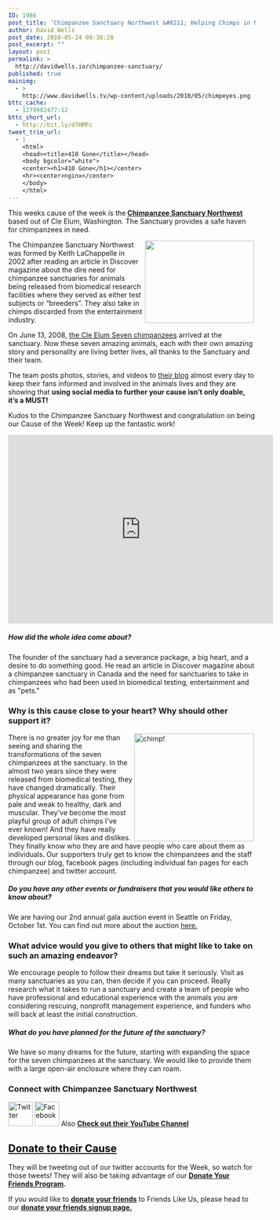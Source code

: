 ```yaml
---
ID: 1986
post_title: 'Chimpanzee Sanctuary Northwest &#8211; Helping Chimps in Need'
author: David Wells
post_date: 2010-05-24 08:30:28
post_excerpt: ""
layout: post
permalink: >
  http://davidwells.io/chimpanzee-sanctuary/
published: true
mainimg:
  - >
    http://www.davidwells.tv/wp-content/uploads/2010/05/chimpeyes.png
bttc_cache:
  - 1279902477:12
bttc_short_url:
  - http://bit.ly/d7HMFc
tweet_trim_url:
  - |
    <html>
    <head><title>410 Gone</title></head>
    <body bgcolor="white">
    <center><h1>410 Gone</h1></center>
    <hr><center>nginx</center>
    </body>
    </html>
---
```

This weeks cause of the week is the<strong> </strong><a href="http://www.chimpsanctuarynw.org/"><strong>Chimpanzee Sanctuary Northwest</strong></a> based out of Cle Elum, Washington. The Sanctuary provides a safe haven for chimpanzees in need.

<a href="http://www.davidwells.tv/wp-content/uploads/2010/05/Keith1.jpg"><img style="display: inline; margin-left: 3px; margin-right: 3px;" title=" " src="http://www.davidwells.tv/wp-content/uploads/2010/05/Keith_thumb1.jpg" border="0" alt="" width="222" height="168" align="right" /></a>The Chimpanzee Sanctuary Northwest was formed by Keith LaChappelle in 2002 after reading an article in Discover magazine about the dire need for chimpanzee sanctuaries for animals being released from biomedical research facilities where they served as either test subjects or “breeders”. They also take in chimps discarded from the entertainment industry.

On June 13, 2008, <a href="http://www.chimpsanctuarynw.org/the_chimpanzees/">the Cle Elum Seven chimpanzees</a> arrived at the sanctuary. Now these seven amazing animals, each with their own amazing story and personality are living better lives, all thanks to the Sanctuary and their team.

The team posts photos, stories, and videos to <a href="http://www.chimpsanctuarynw.org/blog/">their blog</a> almost every day to keep their fans informed and involved in the animals lives and they are showing that <strong>using social media to further your cause isn’t only doable, it’s a MUST!</strong>

Kudos to the Chimpanzee Sanctuary Northwest and congratulation on being our Cause of the Week! Keep up the fantastic work!

<object classid="clsid:d27cdb6e-ae6d-11cf-96b8-444553540000" width="540" height="385" codebase="http://download.macromedia.com/pub/shockwave/cabs/flash/swflash.cab#version=6,0,40,0"><param name="allowFullScreen" value="true" /><param name="allowscriptaccess" value="always" /><param name="src" value="http://www.youtube.com/v/8-wYeCH4n5I&amp;hl=en_US&amp;fs=1&amp;" /><param name="allowfullscreen" value="true" /><embed type="application/x-shockwave-flash" width="540" height="385" src="http://www.youtube.com/v/8-wYeCH4n5I&amp;hl=en_US&amp;fs=1&amp;" allowscriptaccess="always" allowfullscreen="true"></embed></object>
<!--more-->
<h5><strong>How did the whole idea come about?</strong></h5>
The founder of the sanctuary had a severance package, a big heart, and a desire to do something good. He read an article in Discover magazine about a chimpanzee sanctuary in Canada and the need for sanctuaries to take in chimpanzees who had been used in biomedical testing, entertainment and as "pets."
<h3><strong>Why is this cause close to your heart? Why should other support it? </strong></h3>
<a href="http://www.davidwells.tv/wp-content/uploads/2010/05/chimp1.png"><img style="display: inline; margin-left: 3px; margin-right: 3px;" title="chimp!" src="http://www.davidwells.tv/wp-content/uploads/2010/05/chimp_thumb1.png" border="0" alt="chimp!" width="244" height="220" align="right" /></a> There is no greater joy for me than seeing and sharing the transformations of the seven chimpanzees at the sanctuary. In the almost two years since they were released from biomedical testing, they have changed dramatically. Their physical appearance has gone from pale and weak to healthy, dark and muscular. They've become the most playful group of adult chimps I've ever known! And they have really developed personal likes and dislikes. They finally know who they are and have people who care about them as individuals<strong>. </strong>Our supporters truly get to know the chimpanzees and the staff through our blog, facebook pages (including individual fan pages for each chimpanzee) and twitter account.<strong>
</strong>
<h5><strong><strong>Do you have any other events or fundraisers that you would like others to know about? </strong></strong></h5>
We are having our 2nd annual gala auction event in Seattle on Friday, October 1st. You can find out more about the auction <a href="http://www.chimpsanctuarynw.org/events/auction2010">here.</a><strong><strong>
</strong></strong>
<h3><strong><strong><strong>What advice would you give to others that might like to take on such an amazing endeavor? </strong></strong></strong></h3>
We encourage people to follow their dreams but take it seriously. Visit as many sanctuaries as you can, then decide if you can proceed. Really research what it takes to run a sanctuary and create a team of people who have professional and educational experience with the animals you are considering rescuing, nonprofit management experience, and funders who will back at least the initial construction. <strong><strong><strong>
</strong></strong></strong>
<h5><strong><strong><strong><strong>What do you have planned for the future of the sanctuary? </strong></strong></strong></strong></h5>
We have so many dreams for the future, starting with expanding the space for the seven chimpanzees at the sanctuary. We would like to provide them with a large open-air enclosure where they can roam.
<h3>Connect with Chimpanzee Sanctuary Northwest</h3>
<a href="https://twitter.com/ChimpSanctuary"><img title=" " src="http://www.somethingtogive.org/img/twitter.png" alt="Twitter" width="50" height="50" /></a> <a href="http://www.facebook.com/chimpsanctuary"><img title=" " src="http://www.somethingtogive.org/img/facebook.png" alt="Facebook" width="50" height="50" /></a> Also <strong><a href="http://www.youtube.com/user/chimpsanctuarynw">Check out their YouTube Channel</a></strong>
<h2><a href="http://www.chimpsanctuarynw.org/you_can_help/donate/"><span style="color: #000000;">Donate to their Cause</span></a></h2>
They will be tweeting out of our twitter accounts for the Week, so watch for those tweets! They will also be taking advantage of our<strong> </strong><a href="http://www.socializeyourcause.org/resourcesandtools/donate-friends/"><strong>Donate Your Friends Program</strong></a><strong>.</strong>

If you would like to <a href="http://www.socializeyourcause.org/donate-friends/"><strong>donate your friends</strong></a> to Friends Like Us, please head to our <a href="http://www.socializeyourcause.org/resourcesandtools/donate-friends/"><strong>donate your friends signup page.</strong></a>